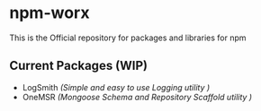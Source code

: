 # npm-worx
 This is the Official repository for packages and libraries for npm

## Current Packages (WIP) 

* LogSmith _(Simple and easy to use Logging utility )_
* OneMSR  _(Mongoose Schema and Repository Scaffold utility )_